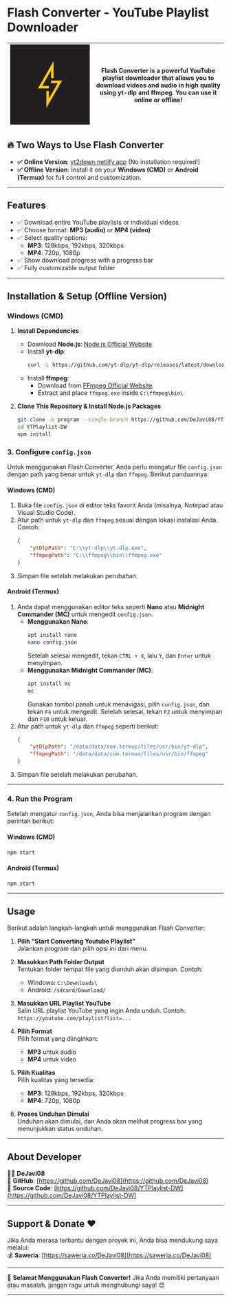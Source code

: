 # Flash Converter - YouTube Playlist Downloader

| ![Logo](https://raw.githubusercontent.com/DeJavi08/YTPlaylist-DW/refs/heads/program/thunder.png) | Flash Converter is a powerful YouTube playlist downloader that allows you to download videos and audio in high quality using **yt-dlp** and **ffmpeg**. You can use it online or offline! |
|-------------------|-----------------------------------------------------------------------------------------------------------------------------------------------------------------------------------------|

## 🔥 Two Ways to Use Flash Converter

- **✅ Online Version**: [yt2down.netlify.app](https://yt2down.netlify.app) (No installation required!)
- **✅ Offline Version**: Install it on your **Windows (CMD)** or **Android (Termux)** for full control and customization.

---

## Features

- ✅ Download entire YouTube playlists or individual videos
- ✅ Choose format: **MP3 (audio)** or **MP4 (video)**
- ✅ Select quality options:
  - **MP3**: 128kbps, 192kbps, 320kbps
  - **MP4**: 720p, 1080p
- ✅ Show download progress with a progress bar
- ✅ Fully customizable output folder

---

## Installation & Setup (Offline Version)

### Windows (CMD)

1. **Install Dependencies**
   - Download **Node.js**: [Node.js Official Website](https://nodejs.org/)
   - Install **yt-dlp**:
     ```bash
     curl -L https://github.com/yt-dlp/yt-dlp/releases/latest/download/yt-dlp.exe -o C:\yt-dlp\yt-dlp.exe
     ```
   - Install **ffmpeg**:
     - Download from [FFmpeg Official Website](https://ffmpeg.org/)
     - Extract and place `ffmpeg.exe` inside `C:\ffmpeg\bin\`

2. **Clone This Repository & Install Node.js Packages**
   ```bash
   git clone -b program --single-branch https://github.com/DeJavi08/YTPlaylist-DW.git
   cd YTPlaylist-DW
   npm install
   ```
   
### 3. Configure `config.json`

Untuk menggunakan Flash Converter, Anda perlu mengatur file `config.json` dengan path yang benar untuk `yt-dlp` dan `ffmpeg`. Berikut panduannya:

#### Windows (CMD)
1. Buka file `config.json` di editor teks favorit Anda (misalnya, Notepad atau Visual Studio Code).
2. Atur path untuk `yt-dlp` dan `ffmpeg` sesuai dengan lokasi instalasi Anda. Contoh:
   ```json
   {
       "ytDlpPath": "C:\\yt-dlp\\yt-dlp.exe",
       "ffmpegPath": "C:\\ffmpeg\\bin\\ffmpeg.exe"
   }
   ```
3. Simpan file setelah melakukan perubahan.

#### Android (Termux)
1. Anda dapat menggunakan editor teks seperti **Nano** atau **Midnight Commander (MC)** untuk mengedit `config.json`.
   - **Menggunakan Nano**:
     ```bash
     apt install nano
     nano config.json
     ```
     Setelah selesai mengedit, tekan `CTRL + X`, lalu `Y`, dan `Enter` untuk menyimpan.
   - **Menggunakan Midnight Commander (MC)**:
     ```bash
     apt install mc
     mc
     ```
     Gunakan tombol panah untuk menavigasi, pilih `config.json`, dan tekan `F4` untuk mengedit. Setelah selesai, tekan `F2` untuk menyimpan dan `F10` untuk keluar.
2. Atur path untuk `yt-dlp` dan `ffmpeg` seperti berikut:
   ```json
   {
       "ytDlpPath": "/data/data/com.termux/files/usr/bin/yt-dlp",
       "ffmpegPath": "/data/data/com.termux/files/usr/bin/ffmpeg"
   }
   ```
3. Simpan file setelah melakukan perubahan.

---

### 4. Run the Program

Setelah mengatur `config.json`, Anda bisa menjalankan program dengan perintah berikut:

#### Windows (CMD)
```bash
npm start
```

#### Android (Termux)
```bash
npm start
```

---

## Usage

Berikut adalah langkah-langkah untuk menggunakan Flash Converter:

1. **Pilih "Start Converting Youtube Playlist"**  
   Jalankan program dan pilih opsi ini dari menu.

2. **Masukkan Path Folder Output**  
   Tentukan folder tempat file yang diunduh akan disimpan. Contoh:  
   - Windows: `C:\Downloads\`  
   - Android: `/sdcard/Download/`

3. **Masukkan URL Playlist YouTube**  
   Salin URL playlist YouTube yang ingin Anda unduh. Contoh:  
   `https://youtube.com/playlist?list=...`

4. **Pilih Format**  
   Pilih format yang diinginkan:  
   - **MP3** untuk audio  
   - **MP4** untuk video

5. **Pilih Kualitas**  
   Pilih kualitas yang tersedia:  
   - **MP3**: 128kbps, 192kbps, 320kbps  
   - **MP4**: 720p, 1080p

6. **Proses Unduhan Dimulai**  
   Unduhan akan dimulai, dan Anda akan melihat progress bar yang menunjukkan status unduhan.  

---

## About Developer

👨‍💻 **DeJavi08**  
🔗 **GitHub**: [https://github.com/DeJavi08](https://github.com/DeJavi08)  
📜 **Source Code**: [https://github.com/DeJavi08/YTPlaylist-DW](https://github.com/DeJavi08/YTPlaylist-DW)

---

## Support & Donate ❤️

Jika Anda merasa terbantu dengan proyek ini, Anda bisa mendukung saya melalui:  
💰 **Saweria**: [https://saweria.co/DeJavi08](https://saweria.co/DeJavi08)

---

🚀 **Selamat Menggunakan Flash Converter!** Jika Anda memiliki pertanyaan atau masalah, jangan ragu untuk menghubungi saya! 😊

---

